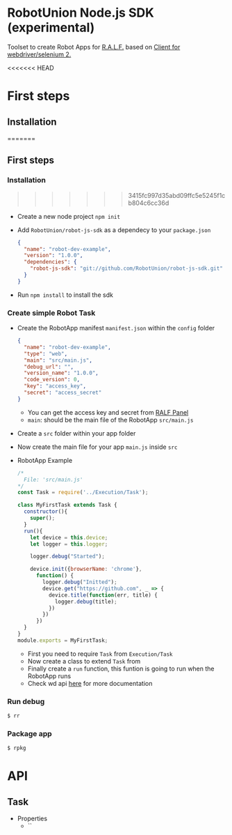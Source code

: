 # RobotUnion Node.js SDK (experimental)


Toolset to create Robot Apps for [R.A.L.F.](https://ralf.robotunion.net)
based on [Client for webdriver/selenium 2.](https://github.com/admc/wd)


<<<<<<< HEAD
# First steps
## Installation
=======
## First steps
### Installation
>>>>>>> 3415fc997d35abd09ffc5e5245f1cb804c6cc36d
* Create a new node project `npm init`
* Add `RobotUnion/robot-js-sdk` as a dependecy to your `package.json`

  ```json
  {
    "name": "robot-dev-example",
    "version": "1.0.0",
    "dependencies": {
      "robot-js-sdk": "git://github.com/RobotUnion/robot-js-sdk.git"
    }
  }
  ```
* Run `npm install` to install the sdk

### Create simple Robot Task
  * Create the RobotApp manifest `manifest.json` within the `config` folder

    ```json
    {
      "name": "robot-dev-example",
      "type": "web",
      "main": "src/main.js",
      "debug_url": "",
      "version_name": "1.0.0",
      "code_version": 0,
      "key": "access_key",
      "secret": "access_secret"
    }
    ```
      * You can get the access key and secret from [RALF Panel](https://ralf-staging.robotunion.net/)
      * `main`: should be the main file of the RobotApp `src/main.js`


  * Create a `src` folder within your app folder
  * Now create the main file for your app `main.js` inside `src`

  * RobotApp Example
    ```js
    /*
      File: 'src/main.js'
    */
    const Task = require('../Execution/Task');

    class MyFirstTask extends Task {
      constructor(){
        super();
      }
      run(){
        let device = this.device;
        let logger = this.logger;

        logger.debug("Started");

        device.init({browserName: 'chrome'},
          function() {
            logger.debug("Initted");
            device.get("https://github.com", _ => {
              device.title(function(err, title) {
                logger.debug(title);
              })
            })
          })
      }
    }
    module.exports = MyFirstTask;
    ```
    * First you need to require `Task` from `Execution/Task`
    * Now create a class to extend `Task` from
    * Finally create a `run` function, this funtion is going to run when the RobotApp runs
    * Check wd api [here](https://github.com/admc/wd/blob/master/doc/api.md) for more documentation

### Run debug
```sh
$ rr
```
### Package app
```sh
$ rpkg
```


# API
## Task
* Properties
  * ``
